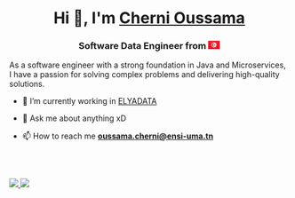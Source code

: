 <h1 align="center">Hi 👋, I'm <a href="https://cherni-oussama.github.io/" target="blank">
Cherni Oussama</a></h1>
<h3 align="center"> Software Data Engineer from <img src='TN@2x.png' width='21' height='15'> </h3>

As a software engineer with a strong foundation in Java and Microservices, I have a passion for solving complex problems and delivering high-quality solutions. 


- 🔭 I’m currently working in <a href="https://www.elyadata.com/" target="blank">ELYADATA</a>


- 💬 Ask me about anything xD

- 📫 How to reach me **oussama.cherni@ensi-uma.tn**


</br>

<br/>
<p align="left">
  <a href="https://abhigyantrips.dev/">
  <img width="49.5%" src="https://github-readme-stats.vercel.app/api?username=cherni-oussama&show_icons=true&theme=transparent" />
  <img width="49.5%" src="https://streak-stats.demolab.com/?user=cherni-oussama&theme=tokyonight" />
  </a>
</p>
<br>
